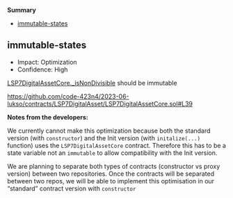 **Summary**

- [immutable-states](#immutable-states-1)

## immutable-states

- Impact: Optimization
- Confidence: High

[LSP7DigitalAssetCore.\_isNonDivisible](https://github.com/code-423n4/2023-06-lukso/contracts/LSP7DigitalAsset/LSP7DigitalAssetCore.sol#L39) should be immutable

https://github.com/code-423n4/2023-06-lukso/contracts/LSP7DigitalAsset/LSP7DigitalAssetCore.sol#L39

**Notes from the developers:**

We currently cannot make this optimization because both the standard version (with `constructor`) and the Init version (with `initalize(...)` function) uses the `LSP7DigitalAssetCore` contract. Therefore this has to be a state variable not an `immutable` to allow compatibility with the Init version.

We are planning to separate both types of contracts (constructor vs proxy version) between two repositories. Once the contracts will be separated between two repos, we will be able to implement this optimisation in our “standard” contract version with `constructor`
